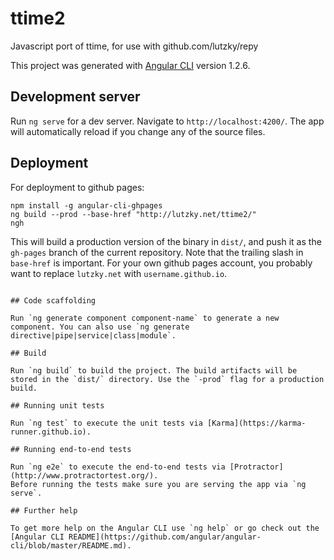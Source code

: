 # ttime2

Javascript port of ttime, for use with github.com/lutzky/repy

This project was generated with [Angular CLI](https://github.com/angular/angular-cli) version 1.2.6.

## Development server

Run `ng serve` for a dev server. Navigate to `http://localhost:4200/`. The app will automatically reload if you change any of the source files.

## Deployment

For deployment to github pages:

```
npm install -g angular-cli-ghpages
ng build --prod --base-href "http://lutzky.net/ttime2/"
ngh
```

This will build a production version of the binary in `dist/`, and push it as the `gh-pages` branch of the current repository. Note that the trailing slash in `base-href` is important. For your own github pages account, you probably want to replace `lutzky.net` with `username.github.io`.

```

## Code scaffolding

Run `ng generate component component-name` to generate a new component. You can also use `ng generate directive|pipe|service|class|module`.

## Build

Run `ng build` to build the project. The build artifacts will be stored in the `dist/` directory. Use the `-prod` flag for a production build.

## Running unit tests

Run `ng test` to execute the unit tests via [Karma](https://karma-runner.github.io).

## Running end-to-end tests

Run `ng e2e` to execute the end-to-end tests via [Protractor](http://www.protractortest.org/).
Before running the tests make sure you are serving the app via `ng serve`.

## Further help

To get more help on the Angular CLI use `ng help` or go check out the [Angular CLI README](https://github.com/angular/angular-cli/blob/master/README.md).

